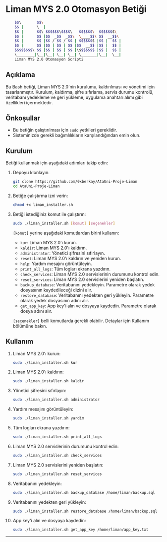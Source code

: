 # Liman MYS 2.0 Otomasyon Betiği

```bash
    $$\       $$\
    $$ |      \__|
    $$ |      $$\ $$$$$$\$$$$\   $$$$$$\  $$$$$$$\
    $$ |      $$ |$$  _$$  _$$\  \____$$\ $$  __$$\
    $$ |      $$ |$$ / $$ / $$ | $$$$$$$ |$$ |  $$ |
    $$ |      $$ |$$ | $$ | $$ |$$  __$$ |$$ |  $$ |
    $$$$$$$$\ $$ |$$ | $$ | $$ |\$$$$$$$ |$$ |  $$ |
    \________|\__|\__| \__| \__| \_______|\__|  \__|
    Liman MYS 2.0 Otomasyon Scripti

```

## Açıklama

Bu Bash betiği, Liman MYS 2.0'nin kurulumu, kaldırılması ve yönetimi için tasarlanmıştır. Kurulum, kaldırma, şifre sıfırlama, servis durumu kontrolü, veritabanı yedekleme ve geri yükleme, uygulama anahtarı alımı gibi özellikleri içermektedir.

## Önkoşullar

- Bu betiğin çalıştırılması için `sudo` yetkileri gereklidir.
- Sisteminizde gerekli bağımlılıkların karşılandığından emin olun.

## Kurulum

Betiği kullanmak için aşağıdaki adımları takip edin:

1. Depoyu klonlayın:

    ```bash
    git clone https://github.com/0xberkay/AtaUni-Proje-Liman
    cd AtaUni-Proje-Liman
    ```

2. Betiğe çalıştırma izni verin:

    ```bash
    chmod +x liman_installer.sh
    ```

3. Betiği istediğiniz komut ile çalıştırın:

    ```bash
    sudo ./liman_installer.sh [komut] [seçenekler]
    ```

    `[komut]` yerine aşağıdaki komutlardan birini kullanın:
    - `kur`: Liman MYS 2.0'ı kurun.
    - `kaldir`: Liman MYS 2.0'ı kaldırın.
    - `administrator`: Yönetici şifresini sıfırlayın.
    - `reset`: Liman MYS 2.0'ı kaldırın ve yeniden kurun.
    - `help`: Yardım mesajını görüntüleyin.
    - `print_all_logs`: Tüm logları ekrana yazdırın.
    - `check_services`: Liman MYS 2.0 servislerinin durumunu kontrol edin.
    - `reset_services`: Liman MYS 2.0 servislerini yeniden başlatın.
    - `backup_database`: Veritabanını yedekleyin. Parametre olarak yedek dosyasının kaydedileceği dizini alır.
    - `restore_database`: Veritabanını yedekten geri yükleyin. Parametre olarak yedek dosyasının adını alır.
    - `get_app_key`: App key'i alın ve dosyaya kaydedin. Parametre olarak dosya adını alır.

    `[seçenekler]` belli komutlarda gerekli olabilir. Detaylar için Kullanım bölümüne bakın.

## Kullanım

1. Liman MYS 2.0'ı kurun:

    ```bash
    sudo ./liman_installer.sh kur
    ```

2. Liman MYS 2.0'ı kaldırın:

    ```bash
    sudo ./liman_installer.sh kaldir
    ```

3. Yönetici şifresini sıfırlayın:

    ```bash
    sudo ./liman_installer.sh administrator
    ```

4. Yardım mesajını görüntüleyin:

    ```bash
    sudo ./liman_installer.sh yardim
    ```
5. Tüm logları ekrana yazdırın:

    ```bash
    sudo ./liman_installer.sh print_all_logs
    ```
6. Liman MYS 2.0 servislerinin durumunu kontrol edin:

    ```bash
    sudo ./liman_installer.sh check_services
    ```
7. Liman MYS 2.0 servislerini yeniden başlatın:

    ```bash
    sudo ./liman_installer.sh reset_services
    ```
8. Veritabanını yedekleyin:

    ```bash
    sudo ./liman_installer.sh backup_database /home/liman/backup.sql
    ```
9. Veritabanını yedekten geri yükleyin:

    ```bash
    sudo ./liman_installer.sh restore_database /home/liman/backup.sql
    ```
10. App key'i alın ve dosyaya kaydedin:

    ```bash
    sudo ./liman_installer.sh get_app_key /home/liman/app_key.txt
    ```


---
